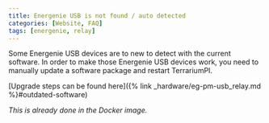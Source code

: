 ```yaml
---
title: Energenie USB is not found / auto detected
categories: [Website, FAQ]
tags: [energenie, relay]
---
```


Some Energenie USB devices are to new to detect with the current software. In
order to make those Energenie USB devices work, you need to manually update a
software package and restart TerrariumPI.

[Upgrade steps can be found here]({% link _hardware/eg-pm-usb_relay.md %}#outdated-software)

_This is already done in the Docker image._
